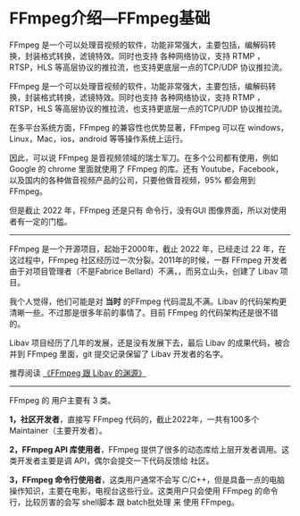 # FFmpeg介绍—FFmpeg基础

<div id="meta-description---">FFmpeg 是一个可以处理音视频的软件，功能非常强大，主要包括，编解码转换，封装格式转换，滤镜特效。同时也支持 各种网络协议，支持 RTMP ，RTSP，HLS 等高层协议的推拉流，也支持更底层一点的TCP/UDP 协议推拉流。</div>

FFmpeg 是一个可以处理音视频的软件，功能非常强大，主要包括，编解码转换，封装格式转换，滤镜特效。同时也支持 各种网络协议，支持 RTMP ，RTSP，HLS 等高层协议的推拉流，也支持更底层一点的TCP/UDP 协议推拉流。

在多平台系统方面，FFmpeg 的兼容性也优势显著，FFmpeg 可以在 windows，Linux，Mac，ios，android 等等操作系统上运行。

因此，可以说 FFmpeg 是音视频领域的瑞士军刀。在多个公司都有使用，例如 Google 的 chrome 里面就使用了 FFmpeg 的库。还有 Youtube，Facebook，以及国内的各种做音视频产品的公司，只要他做音视频，95% 都会用到 FFmpeg。

但是截止 2022 年，FFmpeg 还是只有 命令行，没有GUI 图像界面，所以对使用者有一定的门槛。

------

FFmpeg 是一个开源项目，起始于2000年，截止 2022 年，已经走过 22 年，在这过程中，FFmpeg 社区经历过一次分裂。2011年的时候，一群 FFmpeg 开发者由于对项目管理者（不是Fabrice Bellard）不满，，而另立山头，创建了 Libav 项目。

我个人觉得，他们可能是对 **当时** 的FFmpeg 代码混乱不满。Libav 的代码架构更清晰一些。不过那是很多年前的事情了。目前 FFmpeg 的代码架构还是很不错的。

Libav 项目经历了几年的发展，还是没有发展下去，最后 Libav 的成果代码，被合并到 FFmpeg 里面，git 提交记录保留了 Libav 开发者的名字。

推荐阅读 [《FFmpeg 跟 Libav 的渊源》](https://trac.ffmpeg.org/wiki/Using%20libav*)

------

FFmpeg 的 用户主要有 3 类。

**1，社区开发者**，直接写 FFmpeg 代码的，截止2022年，一共有100多个 Maintainer（主要开发者）。

**2，FFmpeg API 库使用者**，FFmpeg 提供了很多的动态库给上层开发者调用。这类开发者主要是调 API，偶尔会提交一下代码反馈给 社区。

**3，FFmpeg 命令行使用者**，这类用户通常不会写 C/C++，但是具备一点的电脑操作知识，主要在电影，电视台这些行业。这类用户只会使用 FFmpeg 的命令行，比较厉害的会写 shell脚本 跟 batch批处理 来 使用 FFmpeg。

